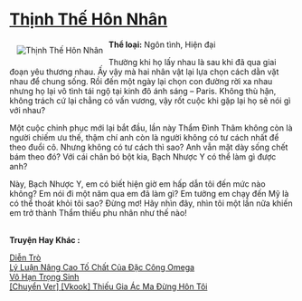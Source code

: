 <a href="https://utruyen.com/thinh-the-hon-nhan/18794/" title="Thịnh Thế Hôn Nhân"><h1>Thịnh Thế Hôn Nhân</h1></a><div style="display:table"><img align="right" style="float: left; padding: 10px;" src="https://utruyen.com/images/story/200x260/thinh-the-hon-nhan.jpg" alt="Thịnh Thế Hôn Nhân"><b>Thể loại:</b> Ngôn tình, Hiện đại<p></p>Thường khi họ lấy nhau là sau khi đã qua giai đoạn yêu thương nhau. Ấy vậy mà hai nhân vật lại lựa chọn cách dằn vặt  nhau để chung sống. Rồi đến một ngày lại chọn con đường rời xa nhau nhưng họ lại vô tình tái ngộ tại kinh đô ánh sáng – Paris. Không thù hận, không trách cứ lại chẳng có vấn vương, vậy rốt cuộc khi gặp lại họ sẽ nói gì với nhau?<p></p>Một cuộc chinh phục mới lại bắt đầu, lần này Thẩm Đình Thâm không còn là người chiếm ưu thế, thậm chí anh còn là người không có tư cách nhất để theo đuổi cô. Nhưng không có tư cách thì sao? Anh vẫn mặt dày sống chết bám theo đó? Với cái chân bó bột kia, Bạch Nhược Y có thể làm gì được anh?<p></p>Này, Bạch Nhược Y, em có biết hiện giờ em hấp dẫn tôi đến mức nào không? Em nói đi một năm qua em đã làm gì? Em tưởng em chạy đến Mỹ là có thể thoát khỏi tôi sao? Đừng mơ! Hãy nhìn đây, nhìn tôi một lần nữa khiến em trở thành Thẩm thiếu phu nhân như thế nào!</div><p><br><b>Truyện Hay Khác :</b></p><a href="https://utruyen.com/dien-tro/22177/" alt="Diễn Trò">Diễn Trò</a><br/><a href="https://github.com/quanluxury/ngontinh_sac/tree/master/truyenhay/19043/" alt="Lý Luận Nâng Cao Tố Chất Của Đặc Công Omega">Lý Luận Nâng Cao Tố Chất Của Đặc Công Omega</a><br/><a href="https://www.pinterest.com/pin/669629038333006559" alt="Vô Hạn Trọng Sinh">Vô Hạn Trọng Sinh</a><br/><a href="https://github.com/quanluxury/ngontinh_sac/tree/master/truyenhay/22348/" alt="[Chuyển Ver] [Vkook] Thiếu Gia Ác Ma Đừng Hôn Tôi">[Chuyển Ver] [Vkook] Thiếu Gia Ác Ma Đừng Hôn Tôi</a><br/>
